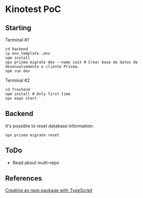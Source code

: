 # Kinotest PoC
## Starting
Terminal #1
```shell
cd backend
cp env_template .env
npm install
npx prisma migrate dev --name init # Crear base de datos de desenvolvemento e cliente Prisma.
npm run dev
```
Terminal #2
```shell
cd frontend
npm install # Only first time
npx expo start
```
## Backend
It's possible to reset database information:
```shell
npx prisma migrate reset
```

## ToDo
* Read about multi-repo

## References
[Creating an npm package with TypeScript](https://medium.com/@the_nick_morgan/creating-an-npm-package-with-typescript-c38b97a793cf)